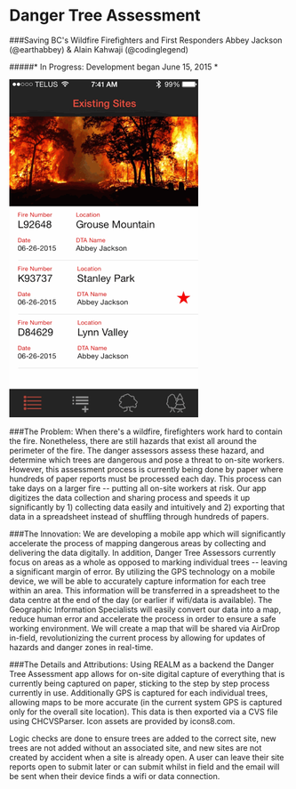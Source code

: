 # Danger Tree Assessment
###Saving BC's Wildfire Firefighters and First Responders 
Abbey Jackson (@earthabbey) & Alain Kahwaji (@codinglegend)

#####* In Progress: Development began June 15, 2015 *

![Screengrab](DangerTreeAssessment/DTAscreengrab.gif) 

###The Problem:
When there's a wildfire, firefighters work hard to contain the fire. Nonetheless, there are still hazards that exist all around the perimeter of the fire. The danger assessors assess these hazard, and determine which trees are dangerous and pose a threat to on-site workers. However, this assessment process is currently being done by paper where hundreds of paper reports must be processed each day. This process can take days on a larger fire -- putting all on-site workers at risk. Our app digitizes the data collection and sharing process and speeds it up significantly by 1) collecting data easily and intuitively and 2) exporting that data in a spreadsheet instead of shuffling through hundreds of papers. 


###The Innovation:
We are developing a mobile app which will significantly accelerate the process of mapping dangerous areas by collecting and delivering the data digitally. In addition, Danger Tree Assessors currently focus on areas as a whole as opposed to marking individual trees -- leaving a significant margin of error. By utilizing the GPS technology on a mobile device, we will be able to accurately capture information for each tree within an area. This information will be transferred in a spreadsheet to the data centre at the end of the day (or earlier if wifi/data is available). The Geographic Information Specialists will easily convert our data into a map, reduce human error and accelerate the process in order to ensure a safe working environment. We will create a map that will be shared via AirDrop in-field, revolutionizing the current process by allowing for updates of  hazards and danger zones in real-time.


###The Details and Attributions:
Using REALM as a backend the Danger Tree Assessment app allows for on-site digital capture of everything that is currently being captured on paper, sticking to the step by step process currently in use. Additionally GPS is captured for each individual trees, allowing maps to be more accurate (in the current system GPS is captured only for the overall site location). This data is then exported via a CVS file using CHCVSParser. Icon assets are provided by icons8.com.

Logic checks are done to ensure trees are added to the correct site, new trees are not added without an associated site, and new sites are not created by accident when a site is already open. A user can leave their site reports open to submit later or can submit whilst in field and the email will be sent when their device finds a wifi or data connection.
